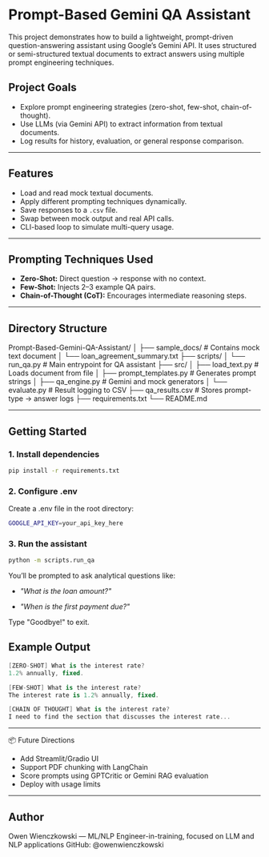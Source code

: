 # Prompt-Based Gemini QA Assistant

This project demonstrates how to build a lightweight, prompt-driven question-answering assistant using Google’s Gemini API. It uses structured or semi-structured textual documents to extract answers using multiple prompt engineering techniques.

## Project Goals

- Explore prompt engineering strategies (zero-shot, few-shot, chain-of-thought).
- Use LLMs (via Gemini API) to extract information from textual documents.
- Log results for history, evaluation, or general response comparison.
---

## Features

- Load and read mock textual documents.
- Apply different prompting techniques dynamically.
- Save responses to a `.csv` file.
- Swap between mock output and real API calls.
- CLI-based loop to simulate multi-query usage.

---

## Prompting Techniques Used

- **Zero-Shot:** Direct question → response with no context.
- **Few-Shot:** Injects 2–3 example QA pairs.
- **Chain-of-Thought (CoT):** Encourages intermediate reasoning steps.

---

## Directory Structure
Prompt-Based-Gemini-QA-Assistant/
│
├── sample_docs/ # Contains mock text document
│ └── loan_agreement_summary.txt
├── scripts/
│ └── run_qa.py # Main entrypoint for QA assistant
├── src/
│ ├── load_text.py # Loads document from file
│ ├── prompt_templates.py # Generates prompt strings
│ ├── qa_engine.py # Gemini and mock generators
│ └── evaluate.py # Result logging to CSV
├── qa_results.csv # Stores prompt-type → answer logs
├── requirements.txt
└── README.md

---

## Getting Started

### 1. Install dependencies
```bash
pip install -r requirements.txt
```

### 2. Configure .env
Create a .env file in the root directory:
```bash
GOOGLE_API_KEY=your_api_key_here
```

### 3. Run the assistant
```bash
python -m scripts.run_qa
```
You’ll be prompted to ask analytical questions like:

- *"What is the loan amount?"*

- *"When is the first payment due?"*

Type "Goodbye!" to exit.

## Example Output
```csharp
[ZERO-SHOT] What is the interest rate?
1.2% annually, fixed.
```
```csharp
[FEW-SHOT] What is the interest rate?
The interest rate is 1.2% annually, fixed.
```
```csharp
[CHAIN OF THOUGHT] What is the interest rate?
I need to find the section that discusses the interest rate...
```

---

📦 Future Directions
- Add Streamlit/Gradio UI
- Support PDF chunking with LangChain
- Score prompts using GPTCritic or Gemini RAG evaluation
- Deploy with usage limits

---

## Author
Owen Wienczkowski — ML/NLP Engineer-in-training, focused on LLM and NLP applications
GitHub: @owenwienczkowski